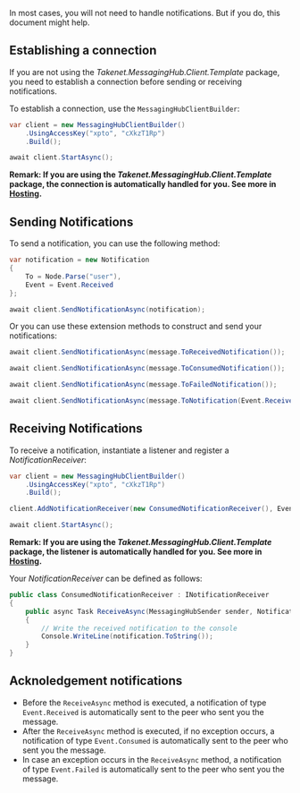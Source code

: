 In most cases, you will not need to handle notifications. But if you do, this document might help.

## Establishing a connection

If you are not using the *Takenet.MessagingHub.Client.Template* package, you need to establish a connection before sending or receiving notifications.

To establish a connection, use the `MessagingHubClientBuilder`:

```csharp
var client = new MessagingHubClientBuilder()
    .UsingAccessKey("xpto", "cXkzT1Rp")
    .Build();

await client.StartAsync();
```

**Remark: If you are using the *Takenet.MessagingHub.Client.Template* package, the connection is automatically handled for you. See more in [Hosting](http://messaginghub.io/docs/sdks/hosting).**

## Sending Notifications

To send a notification, you can use the following method:

```csharp
var notification = new Notification
{
    To = Node.Parse("user"),
    Event = Event.Received
};

await client.SendNotificationAsync(notification);
```

Or you can use these extension methods to construct and send your notifications:

```csharp
await client.SendNotificationAsync(message.ToReceivedNotification());

await client.SendNotificationAsync(message.ToConsumedNotification());

await client.SendNotificationAsync(message.ToFailedNotification());

await client.SendNotificationAsync(message.ToNotification(Event.Received));
```

## Receiving Notifications

To receive a notification, instantiate a listener and register a *NotificationReceiver*:

```csharp
var client = new MessagingHubClientBuilder()
    .UsingAccessKey("xpto", "cXkzT1Rp")
    .Build();

client.AddNotificationReceiver(new ConsumedNotificationReceiver(), Event.Consumed);

await client.StartAsync();
```

**Remark: If you are using the *Takenet.MessagingHub.Client.Template* package, the listener is automatically handled for you. See more in [Hosting](http://messaginghub.io/docs/sdks/hosting).**

Your *NotificationReceiver* can be defined as follows:

```csharp
public class ConsumedNotificationReceiver : INotificationReceiver
{
    public async Task ReceiveAsync(MessagingHubSender sender, Notification notification, CancellationToken cancellationToken)
    {
        // Write the received notification to the console
        Console.WriteLine(notification.ToString());
    }
}
```

## Acknoledgement notifications

- Before the `ReceiveAsync` method is executed, a notification of type `Event.Received` is automatically sent to the peer who sent you the message.
- After the `ReceiveAsync` method is executed, if no exception occurs, a notification of type `Event.Consumed` is automatically sent to the peer who sent you the message.
- In case an exception occurs in the `ReceiveAsync` method, a notification of type `Event.Failed` is automatically sent to the peer who sent you the message.